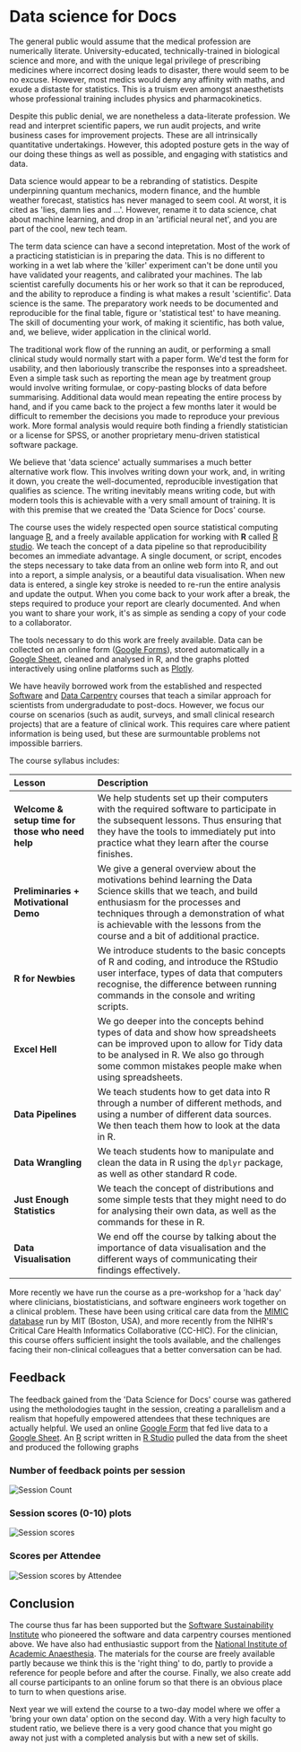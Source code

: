 # Data science for Docs

The general public would assume that the medical profession are numerically literate. University-educated, technically-trained in biological science and more, and with the unique legal privilege of prescribing medicines where incorrect dosing leads to disaster, there would seem to be no excuse. However, most medics would deny any affinity with maths, and exude a distaste for statistics. This is a truism even amongst anaesthetists whose professional training includes physics and pharmacokinetics.

<!-- Set up need -->
Despite this public denial, we are nonetheless a data-literate profession. We read and interpret scientific papers, we run audit projects, and write business cases for improvement projects. These are all intrinsically quantitative undertakings. However, this adopted posture gets in the way of our doing these things as well as possible, and engaging with statistics and data.

<!-- Data science, sexed up stats? -->
Data science would appear to be a rebranding of statistics. Despite underpinning quantum mechanics, modern finance, and the humble weather forecast, statistics has never managed to seem cool. At worst, it is cited as 'lies, damn lies and ...'. However, rename it to data science, chat about machine learning, and drop in an 'artificial neural net', and you are part of the cool, new tech team.

The term data science can have a second intepretation. Most of the work of a practicing statistician is in preparing the data. This is no different to working in a wet lab where the 'killer' experiment can't be done until you have validated your reagents, and calibrated your machines. The lab scientist carefully documents his or her work so that it can be reproduced, and the ability to reproduce a finding is what makes a result 'scientific'. Data science is the same. The preparatory work needs to be documented and reproducible for the final table, figure or 'statistical test' to have meaning. The skill of documenting your work, of making it scientific, has both value, and, we believe, wider application in the clinical world. 

<!-- the old workflow -->
The traditional work flow of the running an audit, or performing a small clinical study would normally start with a paper form. We'd test the form for usability, and then laboriously transcribe the responses into a spreadsheet. Even a simple task such as reporting the mean age by treatment group would involve writing formulae, or copy-pasting blocks of data before summarising. Additional data would mean repeating the entire process by hand, and if you came back to the project a few months later it would be difficult to remember the decisions you made to reproduce your previous work. More formal analysis would require both finding a friendly statistician or a license for SPSS, or another proprietary menu-driven statistical software package.

<!-- the new workflow -->
We believe that 'data science' actually summarises a much better alternative work flow. This involves writing down your work, and, in writing it down, you create the well-documented, reproducible investigation that qualifies as science. The writing inevitably means writing code, but with modern tools this is achievable with a very small amount of training. It is with this premise that we created the 'Data Science for Docs' course.
<!-- @danny: At the moment I think the Introduction is much too long compared to what we did on the course. I think the Intro should be shortened in favour of more written about the course structure -->

<!-- summarise the course  -->
The course uses the widely respected open source statistical computing language [R](https://www.r-project.org), and a freely available application for working with **R** called [R studio](https://www.rstudio.com). We teach the concept of a data pipeline so that reproducibility becomes an immediate advantage. A single document, or script, encodes the steps necessary to take data from an online web form into R, and out into a report, a simple analysis, or a beautiful data visualisation. When new data is entered, a single key stroke is needed to re-run the entire analysis and update the output. When you come back to your work after a break, the steps required to produce your report are clearly documented. And when you want to share your work, it's as simple as sending a copy of your code to a collaborator. 

<!-- resources -->
The tools necessary to do this work are freely available. Data can be collected on an online form ([Google Forms](https://www.google.co.uk/forms/about/)), stored automatically in a [Google Sheet](https://www.google.co.uk/sheets/about/), cleaned and analysed in R, and the graphs plotted interactively using online platforms such as [Plotly](https://plot.ly).

<!-- links to data carpentry -->
We have heavily borrowed work from the established and respected [Software](https://www.software.ac.uk/software-carpentry) and [Data Carpentry](https://www.software.ac.uk/data-carpentry) courses that teach a similar approach for scientists from undergradudate to post-docs. However, we focus our course on scenarios (such as audit, surveys, and small clinical research projects) that are a feature of clinical work. This requires care where patient information is being used, but these are surmountable problems not impossible barriers. 

<!-- course syllabus -->
The course syllabus includes:

|Lesson                                           |Description                        |
|:------------------------------------------------|:----------------------------------|
|**Welcome & setup time for those who need help** |We help students set up their computers with the required software to participate in the subsequent lessons. Thus ensuring that they have the tools to immediately put into practice what they learn after the course finishes.|
|**Preliminaries + Motivational Demo**            |We give a general overview about the motivations behind learning the Data Science skills that we teach, and build enthusiasm for the processes and techniques through a demonstration of what is achievable with the lessons from the course and a bit of additional practice.|
|**R for Newbies**                                |We introduce students to the basic concepts of R and coding, and introduce the RStudio user interface, types of data that computers recognise, the difference between running commands in the console and writing scripts.| 
|**Excel Hell**                                   |We go deeper into the concepts behind types of data and show how spreadsheets can be improved upon to allow for Tidy data to be analysed in R. We also go through some common mistakes people make when using spreadsheets.|
|**Data Pipelines**                               |We teach students how to get data into R through a number of different methods, and using a number of different data sources. We then teach them how to look at the data in R.|
|**Data Wrangling**                               |We teach students how to manipulate and clean the data in R using the `dplyr` package, as well as other standard R code.| 
|**Just Enough Statistics**                       |We teach the concept of distributions and some simple tests that they might need to do for analysing their own data, as well as the commands for these in R.|
|**Data Visualisation**                           |We end off the course by talking about the importance of data visualisation and the different ways of communicating their findings effectively.|

<!-- datathon -->
More recently we have run the course as a pre-workshop for a 'hack day' where clinicians, biostatisticians, and software engineers work together on a clinical problem. These have been using critical care data from the [MIMIC database](https://mimic.physionet.org) run by MIT (Boston, USA), and more recently from the NIHR's Critical Care Health Informatics Collaborative (CC-HIC). For the clinician, this course offers sufficient insight the tools available, and the challenges facing their non-clinical colleagues that a better conversation can be had.

## Feedback
<!-- feedback from course -->
The feedback gained from the 'Data Science for Docs' course was gathered using the metholodogies taught in the session, creating a parallelism and a realism that hopefully empowered attendees that these techniques are actually helpful. We used an online [Google Form](https://www.google.co.uk/forms/about/) that fed live data to a [Google Sheet](https://www.google.co.uk/sheets/about/). An [R](https://www.r-project.org) script written in [R Studio](https://www.rstudio.com) pulled the data from the sheet and produced the following graphs

### Number of feedback points per session
![Session Count](feedback_analysis/session_feedback_count.png)

### Session scores (0-10) plots
![Session scores](feedback_analysis/session_boxplot.png)

### Scores per Attendee
![Session scores by Attendee](feedback_analysis/session_by_attendee.png)

## Conclusion

The course thus far has been supported but the [Software Sustainability Institute]() who pioneered the software and data carpentry courses mentioned above. We have also had enthusiastic support from the [National Institute of Academic Anaesthesia](). The materials for the course are freely available partly because we think this is the 'right thing' to do, partly to provide a reference for people before and after the course. Finally, we also create add all course participants to an online forum so that there is an obvious place to turn to when questions arise.

Next year we will extend the course to a two-day model where we offer a 'bring your own data' option on the second day. With a very high faculty to student ratio, we believe there is a very good chance that you might go away not just with a completed analysis but with a new set of skills.

